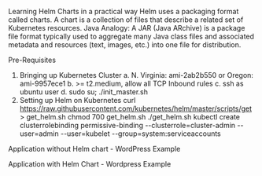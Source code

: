 Learning Helm Charts in a practical way
  Helm uses a packaging format called charts. A chart is a collection of files that describe a related set of Kubernetes resources.
  Java Analogy: A JAR (Java ARchive) is a package file format typically used to aggregate many Java class files and associated metadata and resources (text, images, etc.) into one file for distribution.

Pre-Requisites
1. Bringing up Kubernetes Cluster
   a. N. Virginia: ami-2ab2b550 or Oregon: ami-9957ece1
   b. >= t2.medium, allow all TCP Inbound rules
   c. ssh as ubuntu user
   d. sudo su; ./init_master.sh
2. Setting up Helm on Kubernetes
   curl https://raw.githubusercontent.com/kubernetes/helm/master/scripts/get > get_helm.sh
   chmod 700 get_helm.sh
   ./get_helm.sh
   kubectl create clusterrolebinding permissive-binding --clusterrole=cluster-admin --user=admin --user=kubelet --group=system:serviceaccounts  

Application without Helm chart - WordPress Example


Application with Helm Chart - Wordpress Example
